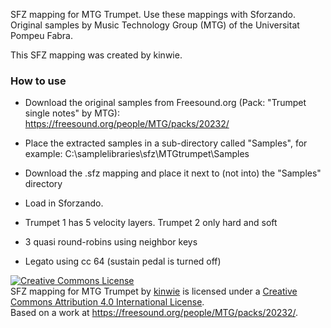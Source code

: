SFZ mapping for MTG Trumpet. Use these mappings with Sforzando. Original samples by Music Technology Group (MTG) of the Universitat Pompeu Fabra.

This SFZ mapping was created by kinwie. 

### How to use

- Download the original samples from Freesound.org (Pack: "Trumpet single notes" by MTG): https://freesound.org/people/MTG/packs/20232/

- Place the extracted samples in a sub-directory called "Samples", for example: C:\samplelibraries\sfz\MTGtrumpet\Samples

- Download the .sfz mapping and place it next to (not into) the "Samples" directory 

- Load in Sforzando.

- Trumpet 1 has 5 velocity layers. Trumpet 2 only hard and soft
- 3 quasi round-robins using neighbor keys
- Legato using cc 64 (sustain pedal is turned off)

<a rel="license" href="http://creativecommons.org/licenses/by/4.0/">
<img alt="Creative Commons License" style="border-width:0" src="https://i.creativecommons.org/l/by/4.0/88x31.png" /></a>
<br /><span xmlns:dct="http://purl.org/dc/terms/" href="http://purl.org/dc/dcmitype/Text" property="dct:title" rel="dct:type">
SFZ mapping for MTG Trumpet </span> by <a xmlns:cc="http://creativecommons.org/ns#" href="https://github.com/sfzinstruments/mappings/" property="cc:attributionName" rel="cc:attributionURL">kinwie</a> 
is licensed under a <a rel="license" href="http://creativecommons.org/licenses/by/4.0/">Creative Commons Attribution 4.0 International License</a>.<br />Based on a work at <a xmlns:dct="http://purl.org/dc/terms/" href="https://freesound.org/people/MTG/packs/20232/" rel="dct:source">https://freesound.org/people/MTG/packs/20232/</a>.
